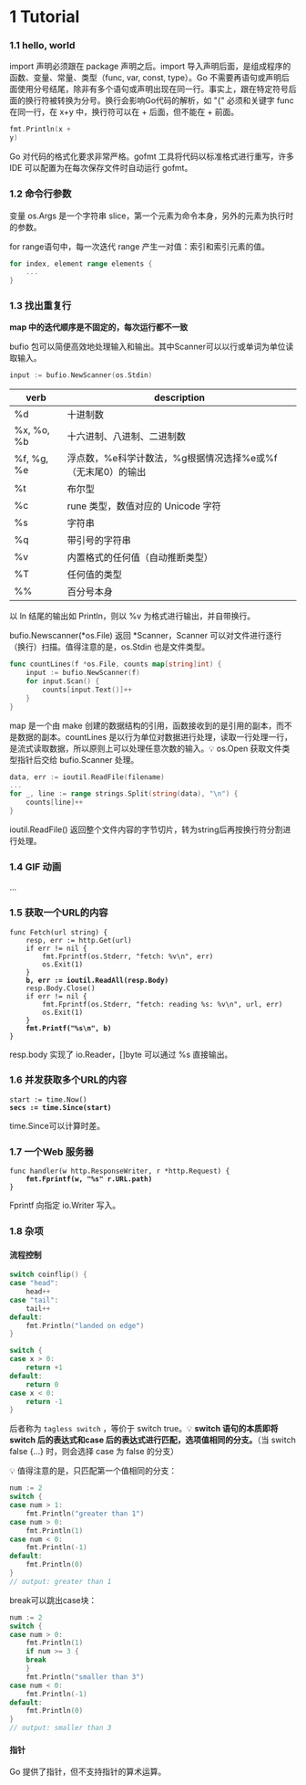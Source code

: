 # 1 Tutorial

### 1.1 hello, world

import 声明必须跟在 package 声明之后。import 导入声明后面，是组成程序的函数、变量、常量、类型（func, var, const, type）。Go 不需要再语句或声明后面使用分号结尾，除非有多个语句或声明出现在同一行。事实上，跟在特定符号后面的换行符被转换为分号。换行会影响Go代码的解析，如 "{" 必须和关键字 func 在同一行，在 x+y 中，换行符可以在 + 后面，但不能在 + 前面。

```go
fmt.Println(x +
y)
```

Go 对代码的格式化要求非常严格。gofmt 工具将代码以标准格式进行重写，许多 IDE 可以配置为在每次保存文件时自动运行 gofmt。

### 1.2 命令行参数

变量 os.Args 是一个字符串 slice，第一个元素为命令本身，另外的元素为执行时的参数。

for range语句中，每一次迭代 range 产生一对值：索引和索引元素的值。

```go
for index, element range elements {
    ...
}
```

### 1.3 找出重复行

**map 中的迭代顺序是不固定的，每次运行都不一致**

bufio 包可以简便高效地处理输入和输出。其中Scanner可以以行或单词为单位读取输入。

```go
input := bufio.NewScanner(os.Stdin)
```

| verb       | description                        |
| ---------- | ---------------------------------- |
| %d         | 十进制数                               |
| %x, %o, %b | 十六进制、八进制、二进制数                      |
| %f, %g, %e | 浮点数，%e科学计数法，%g根据情况选择%e或%f（无末尾0）的输出 |
| %t         | 布尔型                                |
| %c         | rune 类型，数值对应的 Unicode 字符           |
| %s         | 字符串                                |
| %q         | 带引号的字符串                            |
| %v         | 内置格式的任何值（自动推断类型）                   |
| %T         | 任何值的类型                             |
| %%         | 百分号本身                              |

以 ln 结尾的输出如 Println，则以 %v 为格式进行输出，并自带换行。

bufio.Newscanner(\*os.File) 返回 \*Scanner，Scanner 可以对文件进行逐行（换行）扫描。值得注意的是，os.Stdin 也是文件类型。

```go
func countLines(f *os.File, counts map[string]int) {
    input := bufio.NewScanner(f)
    for input.Scan() {
        counts[input.Text()]++
    }
}
```

map 是一个由 make 创建的数据结构的引用，函数接收到的是引用的副本，而不是数据的副本。countLines 是以行为单位对数据进行处理，读取一行处理一行，是流式读取数据，所以原则上可以处理任意次数的输入。💡 os.Open 获取文件类型指针后交给 bufio.Scanner 处理。

```go
data, err := ioutil.ReadFile(filename)
...
for _, line := range strings.Split(string(data), "\n") {
    counts[line]++
}
```

ioutil.ReadFile() 返回整个文件内容的字节切片，转为string后再按换行符分割进行处理。

### 1.4 GIF 动画

...

### 1.5 获取一个URL的内容

<pre class="language-go"><code class="lang-go">func Fetch(url string) {
    resp, err := http.Get(url)
    if err != nil {
        fmt.Fprintf(os.Stderr, "fetch: %v\n", err)
        os.Exit(1)
    }
<strong>    b, err := ioutil.ReadAll(resp.Body)
</strong>    resp.Body.Close()
    if err != nil {
        fmt.Fprintf(os.Stderr, "fetch: reading %s: %v\n", url, err)
        os.Exit(1)
    }
<strong>    fmt.Printf("%s\n", b)
</strong>}
</code></pre>

resp.body 实现了 io.Reader，\[]byte 可以通过 %s 直接输出。

### 1.6 并发获取多个URL的内容

<pre class="language-go"><code class="lang-go">start := time.Now()
<strong>secs := time.Since(start)
</strong></code></pre>

time.Since可以计算时差。

### 1.7 一个Web 服务器

<pre class="language-go"><code class="lang-go">func handler(w http.ResponseWriter, r *http.Request) {
<strong>    fmt.Fprintf(w, "%s" r.URL.path)
</strong>}
</code></pre>

Fprintf 向指定 io.Writer 写入。

### 1.8 杂项

#### 流程控制

```go
switch coinflip() {
case "head":
    head++
case "tail":
    tail++
default:
    fmt.Println("landed on edge")
}

switch {
case x > 0:
    return +1
default:
    return 0
case x < 0:
    return -1
}
```

后者称为 `tagless switch` ，等价于 switch true。💡 **switch 语句的本质即将 switch 后的表达式和case 后的表达式进行匹配，选项值相同的分支。**（当 switch false {...} 时，则会选择 case 为 false 的分支）

💡 值得注意的是，只匹配第一个值相同的分支：

```go
num := 2
switch {
case num > 1:
    fmt.Println("greater than 1")
case num > 0:
    fmt.Println(1)
case num < 0:
    fmt.Println(-1)
default:
    fmt.Println(0)
}
// output: greater than 1
```

break可以跳出case块：

```go
num := 2
switch {
case num > 0:
    fmt.Println(1)
    if num >= 3 {
	break
    }
    fmt.Println("smaller than 3")
case num < 0:
    fmt.Println(-1)
default:
    fmt.Println(0)
}
// output: smaller than 3
```

#### 指针

Go 提供了指针，但不支持指针的算术运算。

